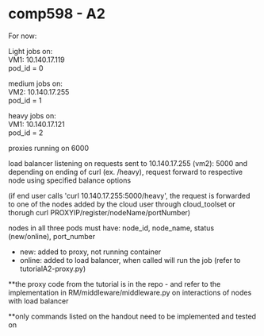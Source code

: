 # comp598 - A2

For now:

Light jobs on:   
VM1: 10.140.17.119    
pod_id = 0   

medium jobs on:     
VM2: 10.140.17.255   
pod_id = 1   

heavy jobs on:     
VM1: 10.140.17.121  
pod_id = 2  

proxies running on 6000

load balancer listening on requests sent to 10.140.17.255 (vm2): 5000 and depending on ending of curl (ex. /heavy), request forward to respective node using specified balance options


(if end user calls 'curl 10.140.17.255:5000/heavy', the request is forwarded to one of the nodes added by the cloud user through cloud_toolset or thorugh curl PROXYIP/register/nodeName/portNumber)

nodes in all three pods must have: node_id, node_name, status (new/online), port_number  
- new: added to proxy, not running container  
- online: added to load balancer, when called will run the job (refer to tutorialA2-proxy.py)

**the proxy code from the tutorial is in the repo - and refer to the implementation in RM/middleware/middleware.py on interactions of nodes with load balancer  

**only commands listed on the handout need to be implemented and tested on
